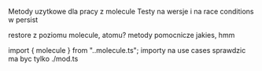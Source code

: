 Metody uzytkowe dla pracy z molecule Testy na wersje i na race conditions w
persist

restore z poziomu molecule, atomu? metody pomocnicze jakies, hmm

import { molecule } from "..molecule.ts"; importy na use cases sprawdzic ma byc
tylko ./mod.ts
